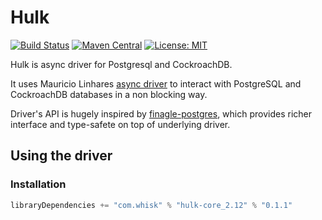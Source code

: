 Hulk
=============

[![Build Status](https://travis-ci.org/whisklabs/hulk.svg?branch=master)](https://travis-ci.org/whisklabs/hulk)
[![Maven Central](https://maven-badges.herokuapp.com/maven-central/com.whisk/hulk-core_2.12/badge.svg)](https://maven-badges.herokuapp.com/maven-central/com.whisk/hulk-core_2.12)
[![License: MIT](https://img.shields.io/badge/License-MIT-yellow.svg)](https://opensource.org/licenses/MIT)

Hulk is async driver for Postgresql and CockroachDB.

It uses Mauricio Linhares [async driver](https://github.com/mauricio/postgresql-async) to interact with PostgreSQL and CockroachDB databases in a non blocking way.

Driver's API is hugely inspired by [finagle-postgres](https://github.com/finagle/finagle-postgres), which provides richer interface and type-safete on top of underlying driver. 

## Using the driver

### Installation

```scala
libraryDependencies += "com.whisk" % "hulk-core_2.12" % "0.1.1"
```
